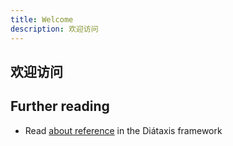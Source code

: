 ```yaml
---
title: Welcome
description: 欢迎访问
---
```


## 欢迎访问

## Further reading

- Read [about reference](https://diataxis.fr/reference/) in the Diátaxis framework

